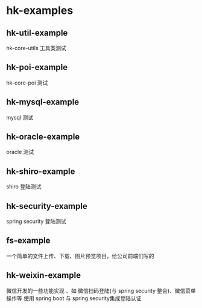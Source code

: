 # hk-examples

## hk-util-example ##
 hk-core-utils 工具类测试
 
## hk-poi-example ##
 hk-core-poi 测试

## hk-mysql-example ##
mysql 测试

## hk-oracle-example ##
oracle 测试

## hk-shiro-example ##
shiro 登陆测试

## hk-security-example ##
spring security 登陆测试

## fs-example ##
  一个简单的文件上传、下载、图片预览项目，给公司前端们写的
  
## hk-weixin-example ##
 微信开发的一些功能实现 、如  微信扫码登陆(与 spring security 整合)、微信菜单操作等
 使用 spring boot 与 spring security集成登陆认证
 

